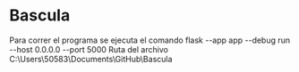 # Bascula
Para correr el programa se ejecuta el comando
flask --app app --debug run --host 0.0.0.0 --port 5000
Ruta del archivo
C:\Users\50583\Documents\GitHub\Bascula